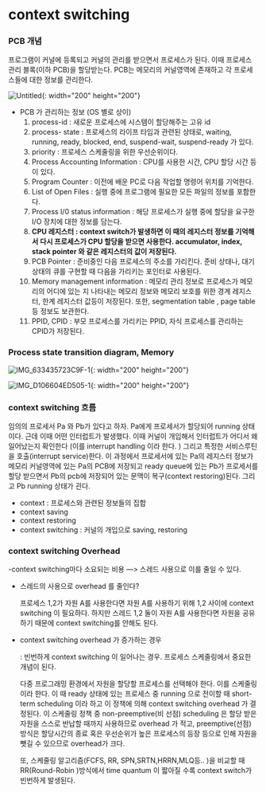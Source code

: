 # context switching

### PCB 개념

프로그램이 커널에 등록되고 커널의 관리를 받으면서 프로세스가 된다. 이때 프로세스 관리 블록(이하 PCB)을 할당받는다. PCB는 메모리의 커널영역에 존재하고 각 프로세스들에 대한 정보를 관리한다.

![Untitled](https://user-images.githubusercontent.com/46683113/169804222-400f81d8-1773-4479-935e-58b433a2cf1d.png){: width="200" height="200"}

- PCB 가 관리하는 정보 (OS 별로 상이)
    1. process-id : 새로운 프로세스에 시스템이 할당해주는 고유 id
    2. process- state : 프로세스의 라이프 타임과 관련된 상태로, waiting, running, ready, blocked, end, suspend-wait, suspend-ready 가 있다.
    3. priority : 프로세스 스케줄링을 위한 우선순위이다.
    4. Process Accounting Information : CPU를 사용한 시간, CPU 할당 시간 등이 있다.
    5. Program Counter : 이전에 배운 PC로 다음 작업할 명령어 위치를 기억한다.
    6. List of Open Files : 실행 중에 프로그램에 필요한 모든 파일의 정보를 포함한다.
    7. Process I/0 status information : 해당 프로세스가 실행 중에 할당을 요구한 I/O 장치에 대한 정보를 담는다.
    8. **CPU 레지스터 : context switch가 발생하면 이 때의 레지스터 정보를 기억해서 다시 프로세스가 CPU 할당을 받으면 사용한다. accumulator, index, stack pointer 와 같은 레지스터의 값이 저장된다.**
    9. PCB Pointer : 준비중인 다음 프로세스의 주소를 가리킨다. 준비 상태나, 대기 상태의 큐를 구현할 때 다음을 가리키는 포인터로 사용된다.
    10. Memory management information : 메모리 관리 정보로 프로세스가 메모리의 어디에 있는 지 나타내는 메모리 정보와 메모리 보호를 위한 경계 레지스터, 한계 레지스터 값등이 저장된다. 또한, segmentation table , page table 등 정보도 보관한다.
    11. PPID, CPID : 부모 프로세스를 가리키는 PPID, 자식 프로세스를 관리하는 CPID가 저장된다.

### Process state transition diagram, Memory

![IMG_633435723C9F-1](https://user-images.githubusercontent.com/46683113/169802951-6a548129-dc9e-467c-8e69-d107e123ab9d.jpeg){: width="200" height="200"}

![IMG_D106604ED505-1](https://user-images.githubusercontent.com/46683113/169803194-81c8faff-41b3-4345-bbdf-7da7d958f643.jpeg){: width="200" height="200"}

### context switching 흐름

임의의 프로세서 Pa 와 Pb가 있다고 하자.  Pa에게 프로세서가 할당되어 running 상태이다. 근데 이때 어떤 인터럽트가 발생했다. 이때 커널이 개입해서 인터럽트가 어디서 왜 일어났는지 확인한다 (이를 interrupt handling 이라 한다. ) 그리고 특정한 서비스루틴을 호출(interrupt service)한다. 이 과정에서 프로세서에 있는 Pa의 레지스터 정보가 메모리 커널영역에 있는 Pa의 PCB에 저장되고 ready queue에 있는 Pb가 프로세서를 할당 받으면서 Pb의 pcb에 저장되어 있는 문맥이 복구(context restoring)된다. 그리고 Pb running 상태가 괸다. 

- context : 프로세스와 관련된 정보들의 집합
- context saving
- context restoring
- context switching : 커널의 개입으로 saving, restoring

### context switching Overhead

-context switching마다 소요되는 비용 —> 스레드 사용으로 이를 줄일 수 있다.

- 스레드의 사용으로 overhead 를 줄인다?
    
    프로세스 1,2가 자원 A를 사용한다면 자원 A를 사용하기 위해 1,2 사이에 context switching 이 필요하다. 하지만 스레드 1,2 둘이 자원 A를 사용한다면 자원을 공유하기 때문에 context switching를 안해도 된다.
    
- context switching overhead 가 증가하는 경우
    
    : 빈번하게 context switching 이 일어나는 경우. 프로세스 스케줄링에서 중요한 개념이 된다.
    
    다중 프로그래밍 환경에서 자원을 할당할 프로세스를 선택해야 한다. 이를 스케줄링이라 한다. 이 때 ready 상태에 있는 프로세스 중 running 으로 전이할 때 short-term  scheduling 이라 하고 이 정책에 의해 context switching overhead 가 결정된다. 이 스케줄링 정책 중 non-preemptive(비 선점) scheduling 은  할당 받은 자원을 스스로 반납할 때까지 사용하므로 overhead 가 적고, preemptive(선점) 방식은 할당시간의 종료 혹은 우선순위가 높은 프로세스의 등장 등으로 인해 자원을 뺏길 수 있으므로 overhead가 크다.
    
    또, 스케줄링 알고리즘(FCFS, RR, SPN,SRTN,HRRN,MLQ등.. )을 비교할 때 RR(Round-Robin )방식에서 time quantum 이 짧아질 수록 context switch가 빈번하게 발생된다.
